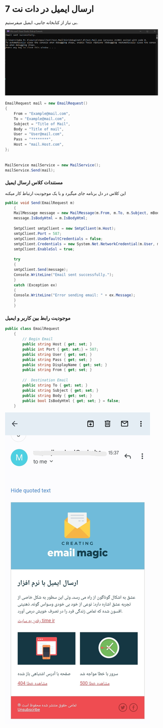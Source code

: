 # ارسال ایمیل در دات نت 7

بی نیاز از کتابخانه جانبی، ایمیل میفرستیم.

![تصویر اجرای برنامه](page1.png)

```c#
EmailRequest mail = new EmailRequest()
{
    From = "Example@mail.com",
    To = "Example@mail.com",
    Subject = "Title of Mail",
    Body = "Title of mail",
    User = "User@mail.com",
    Pass = "********",
    Host = "mail.Host.com",
};


MailService mailService = new MailService();
mailService.Send(mail);
```

### مستندات کلاس ارسال ایمیل

این کلاس در دل برنامه جای میگیرد و با یک موجودیت ارتباط کار میکنه

```c#
public void Send(EmailRequest m)
    {
    MailMessage message = new MailMessage(m.From, m.To, m.Subject, mBody);
    message.IsBodyHtml = m.IsBodyHtml;

    SmtpClient smtpClient = new SmtpClient(m.Host);
    smtpClient.Port = 587;
    smtpClient.UseDefaultCredentials = false;
    smtpClient.Credentials = new System.Net.NetworkCredential(m.User, mPass);
    smtpClient.EnableSsl = true;

    try
    {
    smtpClient.Send(message);
    Console.WriteLine("Email sent successfully.");
    }
    catch (Exception ex)
    {
    Console.WriteLine("Error sending email: " + ex.Message);
    }
    }
```

### موجودیت رابط بین کاربر و ایمیل

```c#
public class EmailRequest
    {
        // Begin Email
        public string Host { get; set; }
        public int Port { get; set;} = 587;
        public string User { get; set; }
        public string Pass { get; set; }
        public string DisplayName { get; set; }
        public string From { get; set; }

        //  Destination Email
        public string To { get; set; }
        public string Subject { get; set; }
        public string Body { get; set; }
        public bool IsBodyHtml { get; set; } = false;
    }
```

![نمونه ایمیل](page2.jpg)
